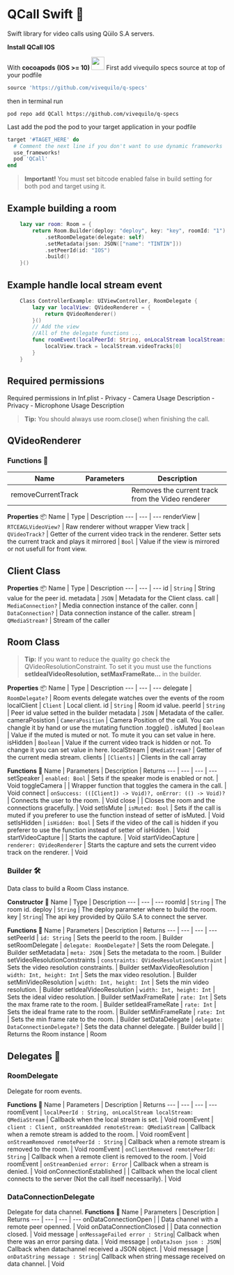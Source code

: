 
# QCall Swift 📱
Swift library for video calls using Qüilo S.A servers. 

__Install QCall IOS__

With __cocoapods__  **(IOS >= 10)**  <img src="https://cocoapods.org/favicons/favicon.ico" width="30"/>
First add vivequilo specs source at top of your podfile

```ruby
source 'https://github.com/vivequilo/q-specs'
```
then in terminal run
```
pod repo add QCall https://github.com/vivequilo/q-specs
```

Last add the pod the pod to your target application in your podfile
```ruby
target '#TAGET_HERE' do
  # Comment the next line if you don't want to use dynamic frameworks
  use_frameworks!
  pod 'QCall'
end
```
> **Important!**  You must set bitcode enabled false in build setting for both pod and target using it.


## Example building a room
```swift
    lazy var room: Room = {
        return Room.Builder(deploy: "deploy", key: "key", roomId: "1")
            .setRoomDelegate(delegate: self)
            .setMetadata(json: JSON(["name": "TINTIN"]))
            .setPeerId(id: "IOS")
            .build()
    }()
```
## Example handle local stream event
```swift
	Class ControllerExample: UIViewController, RoomDelegate {
		lazy var localView: QVideoRenderer = {
        	return QVideoRenderer()
    	}()
    	// Add the view
		//All of the delegate functions ...
	    func roomEvent(localPeerId: String, onLocalStream localStream: QMediaStream) {    
	        localView.track = localStream.videoTracks[0]
	    }
	}
```
## Required permissions
Required permissions in Inf.plist
	- Privacy - Camera Usage Description
	- Privacy - Microphone Usage Description

> **Tip:**  You should always use room.close() when finishing the call.

##  QVideoRenderer

### Functions 👾
Name | Parameters | Description
--- | --- | ---
removeCurrentTrack |  | Removes the current track from the Video renderer

**Properties** 📦
Name | Type | Description
--- | --- | ---
renderView | `RTCEAGLVideoView?` | Raw renderer without wrapper View
track | `QVideoTrack?` | Getter of the current video track in the renderer. Setter sets the current track and plays it
mirrored | `Bool` | Value if the view is mirrored or not usefull for front view.

## Client Class
**Properties** 📦
Name | Type | Description
--- | --- | ---
id | `String` | String value for the peer id.
metadata | `JSON` | Metadata for the Client class.
call | `MediaConnection?` | Media connection instance of the caller.
conn | `DataConnection?` | Data connection instance of the caller.
stream | `QMediaStream?` | Stream of the caller


## Room Class
> **Tip:**  If you want to reduce the quality go check the QVideoResolutionConstraint.
> To set it you must use the functions **setIdealVideoResolution, setMaxFrameRate...** in the builder.

**Properties** 📦
Name | Type | Description
--- | --- | ---
delegate | `RoomDelegate?` | Room events delegate watches over the events of the room
localClient | `Client` | Local client.
id | `String` | Room id value.
peerId | `String` | Peer id value setted in the builder
metadata | `JSON` | Metadata of the caller.
cameraPosistion | `CameraPosition` | Camera Position of the call. You can changle it by hand or use the mutating function .toggle() .
isMuted | `Boolean` | Value if the muted is muted or not. To mute it you can set value in here.
isHidden | `Boolean` | Value if the current video track is hidden or not. To change it you can set value in here.
localStream | `QMediaStream?` | Getter of the current media stream.
clients | `[Clients]` | Clients in the call array


**Functions** 👾
Name | Parameters | Description | Returns
--- | --- | --- | ---
setSpeaker | `enabled: Bool` | Sets if the speaker mode is enabled or not. | Void
toggleCamera |  | Wrapper function that toggles the camera in the call. | Void
connect | `onSuccess: (([Client]) -> Void)?, onError: (() -> Void)?`| Connects the user to the room. | Void
close |  | Closes the room and the connections gracefully. | Void
setIsMute | `isMuted: Bool` | Sets if the call is muted if you preferer to use the function instead of setter of isMuted. | Void
setIsHidden | `isHidden: Bool` | Sets if the video of the call is hidden if you preferer to use the function instead of setter of isHidden. | Void
startVideoCapture |  | Starts the capture. | Void
startVideoCapture | `renderer: QVideoRenderer` | Starts the capture and sets the current video track on the renderer. | Void


### Builder 🛠
Data class to build a Room Class instance.

**Constructor** 🔨
Name | Type | Description
--- | --- | ---
roomId | `String` | The room id.
deploy | `String` | The deploy parameter where to build the room.
key | `String`| The api key provided by Qüilo S.A to connect the server.

**Functions** 👾
Name | Parameters | Description | Returns
--- | --- | --- | ---
setPeerId | `id: String` | Sets the peerId to the room. | Builder
setRoomDelegate | `delegate: RoomDelegate?` | Sets the room Delegate. | Builder
setMetadata | `meta: JSON` | Sets the metadata to the room. | Builder
setVideoResolutionConstraints | `constraints: QVideoResolutionConstraint` | Sets the video resolution constraints. | Builder
setMaxVideoResolution | `width: Int, height: Int` | Sets the max video resolution. | Builder
setMinVideoResolution | `width: Int, height: Int` | Sets the min video resolution. | Builder
setIdealVideoResolution | `width: Int, height: Int` | Sets the ideal video resolution. | Builder
setMaxFrameRate | `rate: Int` | Sets the max frame rate to the room. | Builder
setIdealFrameRate | `rate: Int` | Sets the ideal frame rate to the room. | Builder
setMinFrameRate | `rate: Int` | Sets the min frame rate to the room. | Builder
setDataDelegate | `delegate: DataConnectionDelegate?` | Sets the data channel delegate. | Builder
build | | Returns the Room instance | Room


## Delegates 🔬

### RoomDelegate 

Delegate for room events.

**Functions** 👾
Name | Parameters | Description | Returns
--- | --- | --- | ---
roomEvent | `localPeerId : String, onLocalStream localStream: QMediaStream` | Callback when the local stream is set. | Void
roomEvent | `client : Client, onStreamAdded remoteStream: QMediaStream` | Callback when a remote stream is added to the room. | Void
roomEvent | `onStreamRemoved remotePeerId : String` | Callback when a remote stream is removed to the room. | Void
roomEvent | `onClientRemoved remotePeerId: String` | Callback when a remote client is removed to the room. | Void
roomEvent | `onStreamDenied error: Error` | Callback when a stream is denied. | Void
onConnectionEstablished | | Callback when the local client connects to the server (Not the call itself necessarily). | Void

### DataConnectionDelegate
Delegate for data channel.
**Functions** 👾
Name | Parameters | Description | Returns
--- | --- | --- | ---
onDataConnectionOpen | | Data channel with a remote peer openned. | Void
onDataConnectionClosed | | Data connection closed. | Void
message | `onMessageFailed error : String`| Callback when there was an error parsing data. | Void
message | `onDataJson json : JSON`| Callback when datachannel received a JSON object. | Void
message | `onDataString message : String`| Callback when string message received on data channel. | Void



